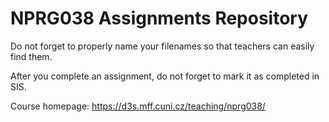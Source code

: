 # NPRG038 Assignments Repository

Do not forget to properly name your filenames so that teachers can easily find them.

After you complete an assignment, do not forget to mark it as completed in SIS.

Course homepage: https://d3s.mff.cuni.cz/teaching/nprg038/

